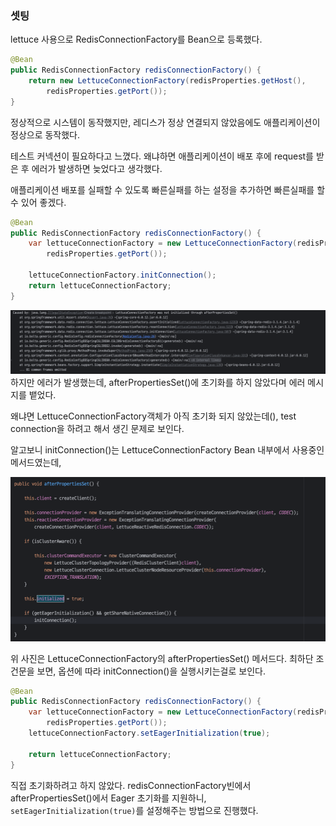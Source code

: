 ### 셋팅
lettuce 사용으로 RedisConnectionFactory를 Bean으로 등록했다.

```java
@Bean
public RedisConnectionFactory redisConnectionFactory() {
    return new LettuceConnectionFactory(redisProperties.getHost(),
        redisProperties.getPort());
}
```

정상적으로 시스템이 동작했지만, 레디스가 정상 연결되지 않았음에도 애플리케이션이 정상으로 동작했다.

테스트 커넥션이 필요하다고 느꼈다. 왜냐하면 애플리케이션이 배포 후에 request를 받은 후 에러가 발생하면 늦었다고 생각했다.

애플리케이션 배포를 실패할 수 있도록 빠른실패를 하는 설정을 추가하면 빠른실패를 할 수 있어 좋겠다.

```java
@Bean
public RedisConnectionFactory redisConnectionFactory() {
    var lettuceConnectionFactory = new LettuceConnectionFactory(redisProperties.getHost(),
        redisProperties.getPort());

    lettuceConnectionFactory.initConnection();
    return lettuceConnectionFactory;
}
```


![error-message.png](img/init-error.png)
하지만 에러가 발생했는데, afterPropertiesSet()에 초기화를 하지 않았다며 에러 메시지를 뱉었다.

왜냐면 LettuceConnectionFactory객체가 아직 초기화 되지 않았는데(), test connection을 하려고 해서 생긴 문제로 보인다.

알고보니 initConnection()는 LettuceConnectionFactory Bean 내부에서 사용중인 메서드였는데,

![img.png](img/after-properties-set.png)

위 사진은 LettuceConnectionFactory의 afterPropertiesSet() 메서드다. 최하단 조건문을 보면, 옵션에 따라 initConnection()을 실행시키는걸로 보인다.

```java
@Bean
public RedisConnectionFactory redisConnectionFactory() {
    var lettuceConnectionFactory = new LettuceConnectionFactory(redisProperties.getHost(),
        redisProperties.getPort());
    lettuceConnectionFactory.setEagerInitialization(true);

    return lettuceConnectionFactory;
}
```

직접 초기화하려고 하지 않았다. redisConnectionFactory빈에서 afterPropertiesSet()에서 Eager 초기화를 지원하니, `setEagerInitialization(true)`를 설정해주는 방법으로 진행했다.
